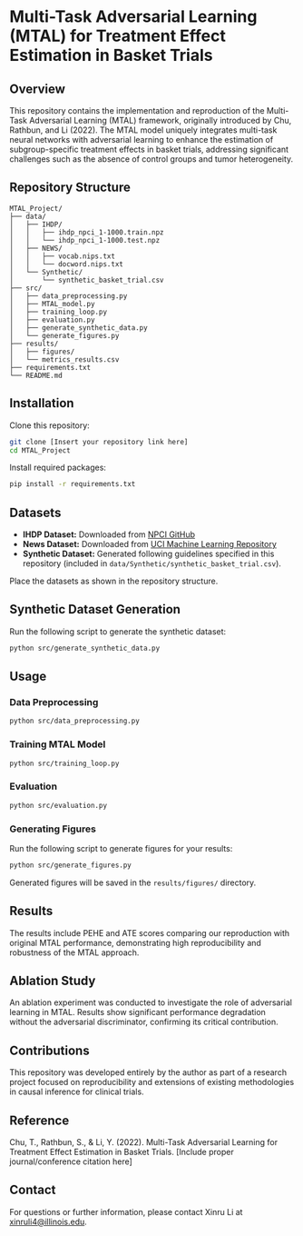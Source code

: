 # Multi-Task Adversarial Learning (MTAL) for Treatment Effect Estimation in Basket Trials

## Overview
This repository contains the implementation and reproduction of the Multi-Task Adversarial Learning (MTAL) framework, originally introduced by Chu, Rathbun, and Li (2022). The MTAL model uniquely integrates multi-task neural networks with adversarial learning to enhance the estimation of subgroup-specific treatment effects in basket trials, addressing significant challenges such as the absence of control groups and tumor heterogeneity.

## Repository Structure

```
MTAL_Project/
├── data/
│   ├── IHDP/
│   │   ├── ihdp_npci_1-1000.train.npz
│   │   └── ihdp_npci_1-1000.test.npz
│   ├── NEWS/
│   │   ├── vocab.nips.txt
│   │   └── docword.nips.txt
│   └── Synthetic/
│       └── synthetic_basket_trial.csv
├── src/
│   ├── data_preprocessing.py
│   ├── MTAL_model.py
│   ├── training_loop.py
│   ├── evaluation.py
│   ├── generate_synthetic_data.py
│   └── generate_figures.py
├── results/
│   ├── figures/
│   └── metrics_results.csv
├── requirements.txt
└── README.md
```

## Installation

Clone this repository:
```bash
git clone [Insert your repository link here]
cd MTAL_Project
```

Install required packages:
```bash
pip install -r requirements.txt
```

## Datasets

- **IHDP Dataset:** Downloaded from [NPCI GitHub](https://github.com/vdorie/npci)
- **News Dataset:** Downloaded from [UCI Machine Learning Repository](https://archive.ics.uci.edu/dataset/164/bag+of+words)
- **Synthetic Dataset:** Generated following guidelines specified in this repository (included in `data/Synthetic/synthetic_basket_trial.csv`).

Place the datasets as shown in the repository structure.

## Synthetic Dataset Generation

Run the following script to generate the synthetic dataset:

```bash
python src/generate_synthetic_data.py
```

## Usage

### Data Preprocessing
```bash
python src/data_preprocessing.py
```

### Training MTAL Model
```bash
python src/training_loop.py
```

### Evaluation
```bash
python src/evaluation.py
```

### Generating Figures

Run the following script to generate figures for your results:

```bash
python src/generate_figures.py
```

Generated figures will be saved in the `results/figures/` directory.

## Results
The results include PEHE and ATE scores comparing our reproduction with original MTAL performance, demonstrating high reproducibility and robustness of the MTAL approach.

## Ablation Study
An ablation experiment was conducted to investigate the role of adversarial learning in MTAL. Results show significant performance degradation without the adversarial discriminator, confirming its critical contribution.

## Contributions
This repository was developed entirely by the author as part of a research project focused on reproducibility and extensions of existing methodologies in causal inference for clinical trials.

## Reference
Chu, T., Rathbun, S., & Li, Y. (2022). Multi-Task Adversarial Learning for Treatment Effect Estimation in Basket Trials. [Include proper journal/conference citation here]

## Contact
For questions or further information, please contact Xinru Li at xinruli4@illinois.edu.
